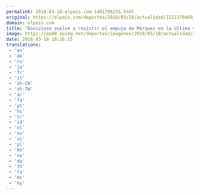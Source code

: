 ```yaml
---
permalink: 2018-03-18-elpais.com-1401796255.html
original: https://elpais.com/deportes/2018/03/18/actualidad/1521370469_770872.html#?ref=rss&format=simple&link=link
domain: elpais.com
title: "Dovizioso vuelve a resistir el empuje de Márquez en la última vuelta de Qatar"
image: https://ep00.epimg.net/deportes/imagenes/2018/03/18/actualidad/1521370469_770872_1521393420_rrss_normal.jpg
date: 2018-03-18 18:26:15
translations: 
 - 'en'
 - 'de'
 - 'ru'
 - 'ja'
 - 'fr'
 - 'it'
 - 'zh-CN'
 - 'zh-TW'
 - 'ar'
 - 'fa'
 - 'pt'
 - 'hi'
 - 'tr'
 - 'id'
 - 'nl'
 - 'sv'
 - 'vi'
 - 'pl'
 - 'ko'
 - 'no'
 - 'da'
 - 'th'
 - 'ta'
 - 'ms'
 - 'hy'
---
```



